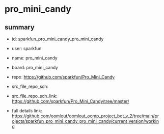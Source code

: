 # pro_mini_candy
 
## summary 
* id: sparkfun_pro_mini_candy_pro_mini_candy
* user: sparkfun
* name: pro_mini_candy
* board: pro_mini_candy
* repo: https://github.com/sparkfun/Pro_Mini_Candy



* src_file_repo_sch: 
* src_file_repo_sch_link: https://github.com/sparkfun/Pro_Mini_Candy/tree/master/
* full details link: https://github.com/oomlout/oomlout_oomp_project_bot_v_2/tree/main/projects/sparkfun_pro_mini_candy_pro_mini_candy/current_version/working  







